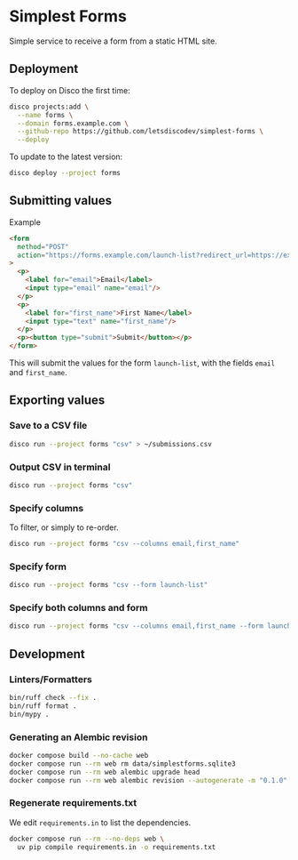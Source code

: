 # Simplest Forms
Simple service to receive a form from a static HTML site.

## Deployment

To deploy on Disco the first time:

```bash
disco projects:add \
  --name forms \
  --domain forms.example.com \
  --github-repo https://github.com/letsdiscodev/simplest-forms \
  --deploy 
```

To update to the latest version:
```bash
disco deploy --project forms
```

## Submitting values

Example
```html
<form
  method="POST"
  action="https://forms.example.com/launch-list?redirect_url=https://example.com/launch-page/subscribed"
>
  <p>
    <label for="email">Email</label>
    <input type="email" name="email"/>
  </p>
  <p>
    <label for="first_name">First Name</label>
    <input type="text" name="first_name"/>
  </p>
  <p><button type="submit">Submit</button></p>
</form>
```

This will submit the values for the form `launch-list`, with the fields `email` and `first_name`.


## Exporting values

### Save to a CSV file

```bash
disco run --project forms "csv" > ~/submissions.csv
```
### Output CSV in terminal

```bash
disco run --project forms "csv"
```

### Specify columns

To filter, or simply to re-order.

```bash
disco run --project forms "csv --columns email,first_name"
```

### Specify form

```bash
disco run --project forms "csv --form launch-list"
```

### Specify both columns and form

```bash
disco run --project forms "csv --columns email,first_name --form launch-list"
```

## Development

### Linters/Formatters

```bash
bin/ruff check --fix .
bin/ruff format .
bin/mypy .
```

### Generating an Alembic revision

```bash
docker compose build --no-cache web
docker compose run --rm web rm data/simplestforms.sqlite3
docker compose run --rm web alembic upgrade head
docker compose run --rm web alembic revision --autogenerate -m "0.1.0"
```

### Regenerate requirements.txt

We edit `requirements.in` to list the dependencies.
```bash
docker compose run --rm --no-deps web \
  uv pip compile requirements.in -o requirements.txt
```